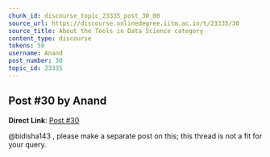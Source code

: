 ```yaml
---
chunk_id: discourse_topic_23335_post_30_00
source_url: https://discourse.onlinedegree.iitm.ac.in/t/23335/30
source_title: About the Tools in Data Science category
content_type: discourse
tokens: 58
username: Anand
post_number: 30
topic_id: 23335
---
```


## Post #30 by Anand

**Direct Link**: [Post #30](https://discourse.onlinedegree.iitm.ac.in/t/23335/30)

@bidisha143 , please make a separate post on this; this thread is not a fit for your query.
